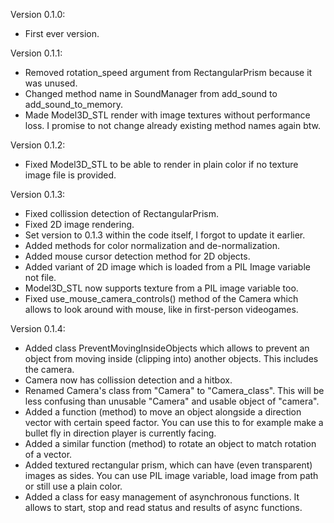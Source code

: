 Version 0.1.0:
- First ever version.

Version 0.1.1:
- Removed rotation_speed argument from RectangularPrism because it was unused.
- Changed method name in SoundManager from add_sound to add_sound_to_memory.
- Made Model3D_STL render with image textures without performance loss. I promise to not change already existing method names again btw.

Version 0.1.2: 
- Fixed Model3D_STL to be able to render in plain color if no texture image file is provided.

Version 0.1.3:
- Fixed collission detection of RectangularPrism.
- Fixed 2D image rendering.
- Set version to 0.1.3 within the code itself, I forgot to update it earlier.
- Added methods for color normalization and de-normalization.
- Added mouse cursor detection method for 2D objects.
- Added variant of 2D image which is loaded from a PIL Image variable not file.
- Model3D_STL now supports texture from a PIL image variable too.
- Fixed use_mouse_camera_controls() method of the Camera which allows to look around with mouse, like in first-person videogames.

Version 0.1.4:
- Added class PreventMovingInsideObjects which allows to prevent an object from moving inside (clipping into) another objects. This includes the camera.
- Camera now has collission detection and a hitbox.
- Renamed Camera's class from "Camera" to "Camera_class". This will be less confusing than unusable "Camera" and usable object of "camera".
- Added a function (method) to move an object alongside a direction vector with certain speed factor. You can use this to for example make a bullet fly in direction player is currently facing.
- Added a similar function (method) to rotate an object to match rotation of a vector.
- Added textured rectangular prism, which can have (even transparent) images as sides. You can use PIL image variable, load image from path or still use a plain color.
- Added a class for easy management of asynchronous functions. It allows to start, stop and read status and results of async functions.